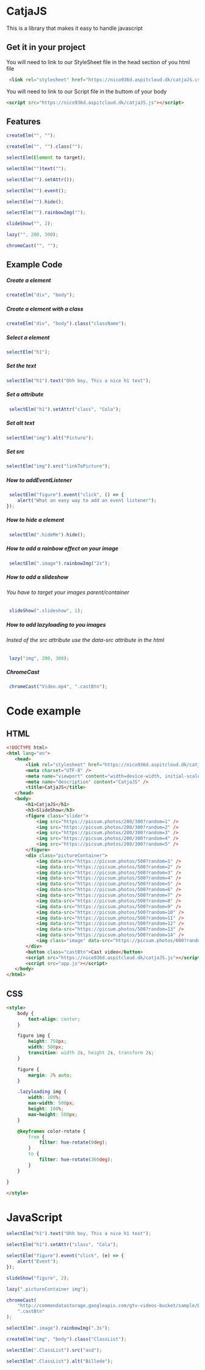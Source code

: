 # CatjaJS

This is a library that makes it easy to handle javascript

## Get it in your project

You will need to link to our StyleSheet file in the head section of you html file
```html
 <link rel="stylesheet" href="https://nico936d.aspitcloud.dk/catjaJS.css" />
```
You will need to link to our Script file in the buttom of your body
 ```html
 <script src="https://nico936d.aspitcloud.dk/catjaJS.js"></script>
 ```
## Features

```javascript
createElm("", "");

createElm("", "").class("");

selectElm(Element to target);

selectElm("")text("");

selectElm("").setAttr());

selectElm("").event();

selectElm("").hide();

selectElm("").rainbowImg("");

slideShow("", 2);

lazy("", 200, 300);

chromeCast("", "");
```


## Example Code

##### Create a element

```javascript
createElm("div", "body");
```

##### Create a element with a class

```javascript
createElm("div", "body").class("className");
```

##### Select a element

```javascript
selectElm("h1");
```

##### Set the text

```javascript
selectElm("h1").text("Ohh boy, This a nice h1 text");
```

##### Set a attribute

```javascript
 selectElm("h1").setAttr("class", "Cola");
```

##### Set alt text

```javascript
selectElm("img").alt("Picture");
```

##### Set src

```javascript
selectElm("img").src("linkToPicture");
```

##### How to addEventListener

```javascript
 selectElm("figure").event("click", () => {
	alert("What an easy way to add an event listener");
});
```

##### How to hide a element
```javascript
 selectElm(".hideMe").hide();
```

##### How to add a rainbow effect on your image
```javascript
 selectElm(".image").rainbowImg("2s");
```

##### How to add a slideshow
###### You have to target your images parent/container
```javascript
 slideShow(".slideshow", 1);
```

##### How to add lazyloading to you images
###### Insted of the src attribute use the data-src attribute in the html
```javascript
 lazy("img", 200, 300);
```

##### ChromeCast
```javascript
 chromeCast("Video.mp4", ".castBtn");
```


# Code example

## HTML
 ```html
<!DOCTYPE html>
<html lang="en">
	<head>
		<link rel="stylesheet" href="https://nico936d.aspitcloud.dk/catjaJS.css" />
		<meta charset="UTF-8" />
		<meta name="viewport" content="width=device-width, initial-scale=1.0" />
		<meta name="description" content="CatjaJS" />
		<title>CatjaJS</title>
	</head>
	<body>
		<h1>CatjaJS</h1>
		<h3>SlideShow</h3>
		<figure class="slider">
			<img src="https://picsum.photos/200/300?random=1" />
			<img src="https://picsum.photos/200/300?random=2" />
			<img src="https://picsum.photos/200/300?random=3" />
			<img src="https://picsum.photos/200/300?random=4" />
			<img src="https://picsum.photos/200/300?random=5" />
		</figure>
		<div class="pictureContainer">
			<img data-src="https://picsum.photos/500?random=1" />
			<img data-src="https://picsum.photos/500?random=2" />
			<img data-src="https://picsum.photos/500?random=3" />
			<img data-src="https://picsum.photos/500?random=4" />
			<img data-src="https://picsum.photos/500?random=5" />
			<img data-src="https://picsum.photos/500?random=6" />
			<img data-src="https://picsum.photos/500?random=7" />
			<img data-src="https://picsum.photos/500?random=8" />
			<img data-src="https://picsum.photos/500?random=9" />
			<img data-src="https://picsum.photos/500?random=10" />
			<img data-src="https://picsum.photos/500?random=11" />
			<img data-src="https://picsum.photos/500?random=12" />
			<img data-src="https://picsum.photos/500?random=13" />
			<img data-src="https://picsum.photos/500?random=14" />
			<img class="image" data-src="https://picsum.photos/600?random=15" />
		</div>
		<button class="castBtn">Cast video</button>
		<script src="https://nico936d.aspitcloud.dk/catjaJS.js"></script>
		<script src="app.js"></script>
	</body>
</html>
 ```
 
## CSS
```html
<style>
	body {
		text-align: center;
	}

	figure img {
		height: 750px;
		width: 500px;
		transition: width 2s, height 2s, transform 2s;
	}

	figure {
		margin: 2% auto;
	}

	.lazyloading img {
		width: 100%;
		max-width: 500px;
		height: 100%;
		max-height: 500px;
	}

	@keyframes color-rotate {
		from {
			filter: hue-rotate(0deg);
		}
		to {
			filter: hue-rotate(360deg);
		}
	}

}

</style>
```
# JavaScript
```javascript
selectElm("h1").text("Ohh boy, This a nice h1 text");

selectElm("h1").setAttr("class", "Cola");

selectElm("figure").event("click", (e) => {
	alert("Event");
});

slideShow("figure", 2);

lazy(".pictureContainer img");

chromeCast(
	"http://commondatastorage.googleapis.com/gtv-videos-bucket/sample/BigBuckBunny.mp4",
	".castBtn"
);

selectElm(".image").rainbowImg(".3s");

createElm("img", "body").class("ClassList");

selectElm(".ClassList").src("asd");

selectElm(".ClassList").alt("Billede");
```

